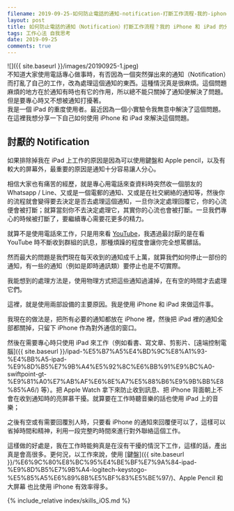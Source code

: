 ```yaml
---
filename: 2019-09-25-如何防止電話的通知-notification-打斷工作流程-我的-iphone-和-ipad-的分工合作經驗談.md
layout: post
title: 如何防止電話的通知（Notification）打斷工作流程？我的 iPhone 和 iPad 的分工合作經驗談
tags: 工作心法 自我思考
date: 2019-09-25
comments: true
---
```


![]({{ site.baseurl }}/images/20190925-1.jpeg)  
不知道大家使用電話專心做事時，有否因為一個突然彈出來的通知（Notification）而打亂了自己的工作，改為處理這個通知的東西。這種情況真是很麻煩。這個問題麻煩的地方在於通知有時也有它的作用，所以總不能只關掉了通知便解決了問題。但是要專心時又不想被通知打擾著。  
我是一個 iPad 的重度使用者。最近因為一個小實驗令我無意中解決了這個問題。在這裡我想分享一下自己如何使用 iPhone 和 iPad 來解決這個問題。

## 討厭的 Notification

如果排除掉我在 iPad 上工作的原因是因為可以使用鍵盤和 Apple pencil，以及有較大的屏幕外，最重要的原因是通知十分容易讓人分心。

相信大家也有痛苦的經歷，就是專心用電話來查資料時突然收一個朋友的 Whatsapp / Line、又或是一個電郵的通知、又或是在社交網絡的通知等，然後你的流程就會變得要去決定是否去處理這個通知，一旦你決定處理回覆它，你的心流便會被打斷；就算當刻你不去決定處理它，其實你的心流也會被打斷。一旦我們專心的時候被打斷了，要繼續專心需要花更多的精力。

就算不是使用電話來工作，只是用來看 [YouTube](https://youtube.com)，我遇過最討厭的是在看 YouTube 時不斷收到群組的訊息，那種煩躁的程度會讓你完全想罵髒話。 

然而最大的問題是我們現在每天收到的通知成千上萬，就算我們如何停止一部份的通知，有一些的通知（例如是即時通訊類）要停止也是不切實際。

我能想到的處理方法是，使用物理方式把這些通知過濾掉，在有空的時間才去處理它們。

這裡，就是使用兩部設備的主要原因。我是使用 iPhone 和 iPad 來做這件事。

我現在的做法是，把所有必要的通知都放在 iPhone 裡，然後把 iPad 裡的通知全部都關掉，只留下 iPhone 作為對外通信的窗口。

然後在需要專心時只使用 iPad 來工作（例如看書、寫文章、剪影片、[遠端控制電腦]({{ site.baseurl }}/ipad-%E5%B7%A5%E4%BD%9C%E8%A1%93-%E4%BB%A5-ipad-%E9%8D%B5%E7%9B%A4%E5%92%8C%E6%BB%91%E9%BC%A0-swiftpoint-gt-%E9%81%A0%E7%AB%AF%E6%8E%A7%E5%88%B6%E9%9B%BB%E8%85%A6/) 等）。把 Apple Watch 拿下來防止收到訊息、把 iPhone 背面朝上不會在收到通知時的亮屏慕干擾。就算要在工作時聽音樂的話也使用 iPad 上的音樂；

之後有空或有需要回覆別人時，只要看 iPhone 的通知來回覆便可以了，這樣可以省掉時間和精神，利用一段完整旳時間來進行對外聯絡這個工作。

這樣做的好處是，我在工作時能夠真是在沒有干擾的情況下工作，這樣的話，產出真是會高很多。更何況，以工作來說，使用 [鍵盤]({{ site.baseurl }}/%E6%9C%80%E8%BC%95%E4%BE%BF%E7%9A%84-ipad-%E9%8D%B5%E7%9B%A4-logitech-keystogo-%E5%85%A5%E6%89%8B%E5%BF%83%E5%BE%97/)、Apple Pencil 和 大屏幕 也比使用 iPhone 有效率得多。

{% include_relative index/skills_iOS.md %}
